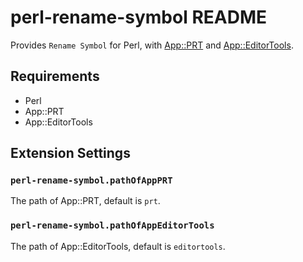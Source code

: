 # perl-rename-symbol README

Provides `Rename Symbol` for Perl, with [App::PRT](https://metacpan.org/pod/App::PRT) and [App::EditorTools](https://metacpan.org/pod/App::EditorTools).

## Requirements

- Perl
- App::PRT
- App::EditorTools

## Extension Settings

### `perl-rename-symbol.pathOfAppPRT`

The path of App::PRT, default is `prt`.

### `perl-rename-symbol.pathOfAppEditorTools`

The path of App::EditorTools, default is `editortools`.
